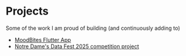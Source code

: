 # Projects
Some of the work I am proud of building (and continuously adding to)
- [MoodBites Flutter App](https://github.com/AndrewWHans/MoodBites)
- [Notre Dame's Data Fest 2025 competition project](https://github.com/AndrewWHans/Data-Fest-2025)
